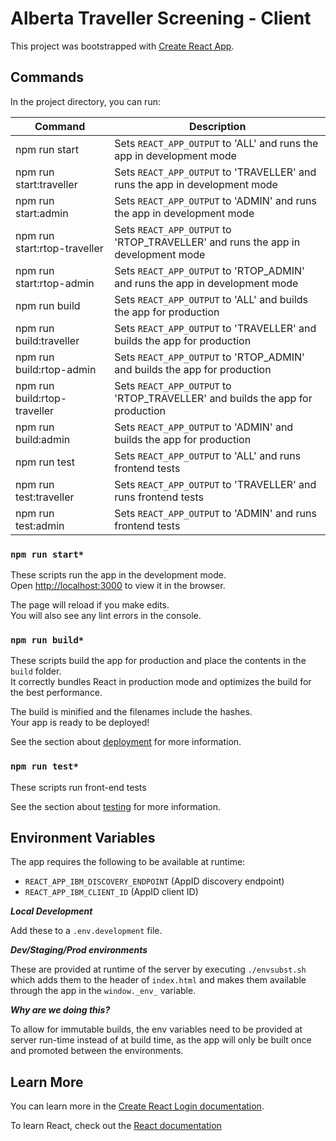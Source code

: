 # Alberta Traveller Screening - Client

This project was bootstrapped with [Create React App](https://github.com/facebook/create-react-app).

## Commands

In the project directory, you can run:

| Command                 | Description                                                                 |
|-------------------------|-----------------------------------------------------------------------------|
| npm run start           | Sets `REACT_APP_OUTPUT` to 'ALL' and runs the app in development mode       |
| npm run start:traveller | Sets `REACT_APP_OUTPUT` to 'TRAVELLER' and runs the app in development mode |
| npm run start:admin     | Sets `REACT_APP_OUTPUT` to 'ADMIN' and runs the app in development mode     |
| npm run start:rtop-traveller | Sets `REACT_APP_OUTPUT` to 'RTOP_TRAVELLER' and runs the app in development mode |
| npm run start:rtop-admin     | Sets `REACT_APP_OUTPUT` to 'RTOP_ADMIN' and runs the app in development mode     |
| npm run build           | Sets `REACT_APP_OUTPUT` to 'ALL' and builds the app for production          |
| npm run build:traveller | Sets `REACT_APP_OUTPUT` to 'TRAVELLER' and builds the app for production    |
| npm run build:rtop-admin     | Sets `REACT_APP_OUTPUT` to 'RTOP_ADMIN' and builds the app for production        |
| npm run build:rtop-traveller | Sets `REACT_APP_OUTPUT` to 'RTOP_TRAVELLER' and builds the app for production    |
| npm run build:admin     | Sets `REACT_APP_OUTPUT` to 'ADMIN' and builds the app for production        |
| npm run test            | Sets `REACT_APP_OUTPUT` to 'ALL' and runs frontend tests                    |
| npm run test:traveller  | Sets `REACT_APP_OUTPUT` to 'TRAVELLER' and runs frontend tests              |
| npm run test:admin      | Sets `REACT_APP_OUTPUT` to 'ADMIN' and runs frontend tests                  |

### `npm run start*`

These scripts run the app in the development mode.<br />
Open [http://localhost:3000](http://localhost:3000) to view it in the browser.

The page will reload if you make edits.<br />
You will also see any lint errors in the console.

### `npm run build*`

These scripts build the app for production and place the contents in the `build` folder.<br />
It correctly bundles React in production mode and optimizes the build for the best performance.

The build is minified and the filenames include the hashes.<br />
Your app is ready to be deployed!

See the section about [deployment](https://facebook.github.io/create-react-app/docs/deployment) for more information.

### `npm run test*`

These scripts run front-end tests

See the section about [testing](https://create-react-app.dev/docs/running-tests) for more information.

## Environment Variables

The app requires the following to be available at runtime:

- `REACT_APP_IBM_DISCOVERY_ENDPOINT` (AppID discovery endpoint)
- `REACT_APP_IBM_CLIENT_ID` (AppID client ID)

***Local Development***

Add these to a `.env.development` file.

***Dev/Staging/Prod environments***

These are provided at runtime of the server by executing `./envsubst.sh` which adds them to the header of `index.html` 
and makes them available through the app in the `window._env_` variable.

***Why are we doing this?***

To allow for immutable builds, the env variables need to be provided at server run-time instead of at build time, as the
app will only be built once and promoted between the environments.

## Learn More

You can learn more in the [Create React Login documentation](https://facebook.github.io/create-react-app/docs/getting-started).

To learn React, check out the [React documentation](https://reactjs.org/)
